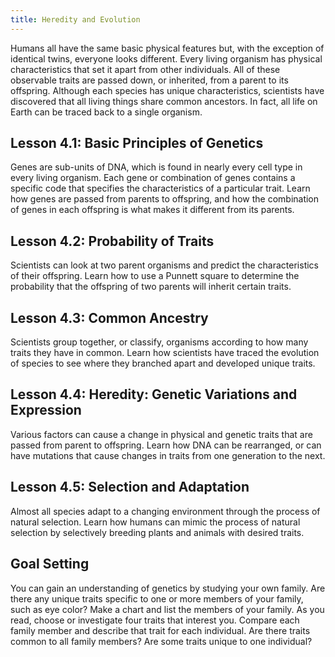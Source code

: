 ```yaml
---
title: Heredity and Evolution
---
```


Humans all have the same basic physical features but, with the exception of identical twins, everyone looks different. Every living organism has physical characteristics that set it apart from other individuals. All of these observable traits are passed down, or inherited, from a parent to its offspring. Although each species has unique characteristics, scientists have discovered that all living things share common ancestors. In fact, all life on Earth can be traced back to a single organism.

## Lesson 4.1: Basic Principles of Genetics

Genes are sub-units of DNA, which is found in nearly every cell type in every living organism. Each gene or combination of genes contains a specific code that specifies the characteristics of a particular trait. Learn how genes are passed from parents to offspring, and how the combination of genes in each offspring is what makes it different from its parents.

## Lesson 4.2: Probability of Traits

Scientists can look at two parent organisms and predict the characteristics of their offspring. Learn how to use a Punnett square to determine the probability that the offspring of two parents will inherit certain traits.

## Lesson 4.3: Common Ancestry

Scientists group together, or classify, organisms according to how many traits they have in common. Learn how scientists have traced the evolution of species to see where they branched apart and developed unique traits.

## Lesson 4.4: Heredity: Genetic Variations and Expression

Various factors can cause a change in physical and genetic traits that are passed from parent to offspring. Learn how DNA can be rearranged, or can have mutations that cause changes in traits from one generation to the next.

## Lesson 4.5: Selection and Adaptation

Almost all species adapt to a changing environment through the process of natural selection. Learn how humans can mimic the process of natural selection by selectively breeding plants and animals with desired traits.

## Goal Setting

You can gain an understanding of genetics by studying your own family. Are there any unique traits specific to one or more members of your family, such as eye color? Make a chart and list the members of your family. As you read, choose or investigate four traits that interest you. Compare each family member and describe that trait for each individual. Are there traits common to all family members? Are some traits unique to one individual?